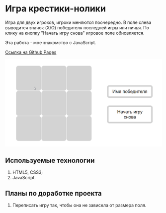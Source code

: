# Игра крестики-нолики

Игра для двух игроков, игроки меняются поочередно. В поле слева выводится значок (X/O) победителя последней игры или ничья. По клику на кнопку "Начать игру снова" игровое поле обновляется. 

Эта работа - мое знакомство с JavaScript. 

[Ссылка на Github Pages](https://n-daria.github.io/Tic-Tac-Toe/)

![img](./image/Game.gif)

## Используемые технологии
 1. HTML5, CSS3;
 3. JavaSсript.

 ## Планы по доработке проекта

1. Переписать игру так, чтобы она не зависела от размера поля.  